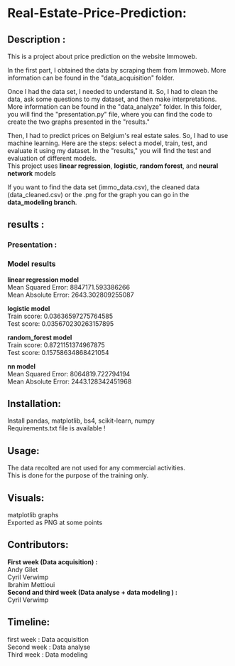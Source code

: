# Real-Estate-Price-Prediction:

## Description : 

This is a project about price prediction on the website Immoweb.<br>

In the first part, I obtained the data by scraping them from Immoweb. More information can be found in the "data_acquisition" folder.<br>

Once I had the data set, I needed to understand it. So, I had to clean the data, ask some questions to my dataset, and then make interpretations. More information can be found in the "data_analyze" folder. In this folder, you will find the "presentation.py" file, where you can find the code to create the two graphs presented in the "results." <br>

Then, I had to predict prices on Belgium's real estate sales. So, I had to use machine learning. Here are the steps: select a model, train, test, and evaluate it using my dataset. In the "results," you will find the test and evaluation of different models.<br>
This project uses **linear regression**, **logistic**, **random forest**, and **neural network** models<br>

If you want to find the data set (immo_data.csv), the cleaned data (data_cleaned.csv) or the .png for the graph you can go in the **data_modeling branch**.
## results : 
### Presentation : 
### Model results
**linear regression model** <br>
Mean Squared Error:  8847171.593386266 <br>
Mean Absolute Error:  2643.302809255087
                
**logistic model** <br>
Train score:  0.03636597275764585 <br>
Test score:  0.035670230263157895 

**random_forest model** <br>
Train score:  0.8721151374967875 <br>
Test score:  0.15758634868421054 

**nn model** <br>
Mean Squared Error:  8064819.722794194 <br>
Mean Absolute Error:  2443.128342451968

## Installation:

Install pandas, matplotlib, bs4, scikit-learn, numpy <br>
Requirements.txt file is available !
## Usage:

The data recolted are not used for any commercial activities. <br>
This is done for the purpose of the training only.

## Visuals:

matplotlib graphs <br>
Exported as PNG at some points

## Contributors:
**First week (Data acquisition) :** <br>
Andy Gilet <br>
Cyril Verwimp <br>
Ibrahim Mettioui <br>
**Second and third week (Data analyse + data modeling ) :** <br>
Cyril Verwimp
## Timeline:
first week : Data acquisition <br>
Second week : Data analyse <br>
Third week : Data modeling <br>

